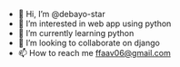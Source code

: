 - 👋 Hi, I’m @debayo-star
- 👀 I’m interested in web app using python
- 🌱 I’m currently learning python
- 💞️ I’m looking to collaborate on django
- 📫 How to reach me ffaav06@gmail.com
<!---
debayo-star/debayo-star is a ✨ special ✨ repository because its `README.md` (this file) appears on your GitHub profile.
You can click the Preview link to take a look at your changes.
--->
